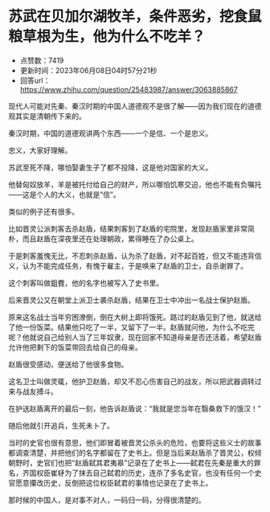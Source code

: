 # 苏武在贝加尔湖牧羊，条件恶劣，挖食鼠粮草根为生，他为什么不吃羊？
- 点赞数：7419
- 更新时间：2023年06月08日04时57分21秒
- 回答url：https://www.zhihu.com/question/25483987/answer/3063885867
<body>
 <p data-pid="HoJAAWwz">现代人可能对先秦、秦汉时期的中国人道德观不是很了解——因为我们现在的道德观其实是清朝传下来的。</p>
 <p data-pid="g5TqwaRe">秦汉时期，中国的道德观讲两个东西——一个是信、一个是忠义。</p>
 <p data-pid="FDuCPhsB">忠义，大家好理解。</p>
 <p data-pid="eK8lPjN-">苏武至死不降，哪怕娶妻生子了都不投降，这是他对国家的大义。</p>
 <p data-pid="ieVzBjd1">他替匈奴放羊，羊是被托付给自己的财产，所以哪怕饥寒交迫，他也不能有负嘱托——这是个人的大义，也就是“信”。</p>
 <p data-pid="lRRrxdyh">类似的例子还有很多。</p>
 <p data-pid="0q3iq7Yz">比如晋灵公派刺客去杀赵盾，结果刺客到了赵盾的宅院里，发现赵盾家里非常简朴，而且赵盾在深夜里还在处理朝政，累得睡在了办公桌上。</p>
 <p data-pid="w0xoveqA">于是刺客羞愧无比，不忍刺杀赵盾，认为杀了赵盾，对不起百姓，但又不能违背信义，认为不能完成任务，有愧于雇主，于是唤来了赵盾的卫士，自杀谢罪了。</p>
 <p data-pid="h6ERguGH">这个刺客叫做鉏麑，他的名字也被写入了史书里。</p>
 <p data-pid="BI3ZBmh_">后来晋灵公又在朝堂上派卫士袭杀赵盾，结果在卫士中冲出一名战士保护赵盾。</p>
 <p data-pid="dSQVxixk">原来这名战士当年穷困潦倒，倒在大树上即将饿死。路过的赵盾见到了他，就送给了他一份饭菜。结果他只吃了一半，又留下了一半。赵盾就问他，为什么不吃完呢？他就说自己给别人当了三年奴隶，现在回家不知道母亲是否还活着，希望赵盾允许他把剩下的饭菜带回去给自己的母亲。</p>
 <p data-pid="Vncy45xh">赵盾很受感动，便送给了他很多食物。</p>
 <p data-pid="_uNMop8W">这名卫士叫做灵辄，他护卫赵盾，却又不忍心伤害自己的战友，所以把武器调转过来与战友搏斗。</p>
 <p data-pid="8msKlHyv">在护送赵盾离开的最后一刻，他告诉赵盾说：“我就是您当年在翳桑救下的饿汉！”</p>
 <p data-pid="dbTzQ4xX">随后他就引开追兵，生死未卜了。</p>
 <p data-pid="LqyN2UX1">当时的史官也很有意思，他们即冒着被晋灵公杀头的危险，也要将这些义士的故事都调查清楚，并把他们的名字都留在了史书上。但是当后来赵盾杀了晋灵公，权倾朝野时，史官们也把“赵盾弑其君夷皋”记录在了史书上——弑君在先秦是重大的罪名，齐国权臣崔柕为了抹去自己弑君的历史，连杀了多名史官，也没有任何一个史官愿意攥改历史，反倒把这位权臣弑君的事情也记录在了史书上。</p>
 <p data-pid="xoQG1ozz">那时候的中国人，是对事不对人，一码归一码，分得很清楚的。</p>
</body>